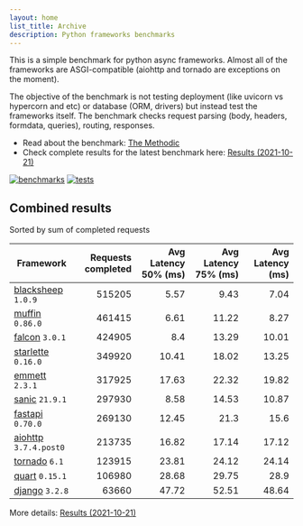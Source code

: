 ```yaml
---
layout: home
list_title: Archive
description: Python frameworks benchmarks
---
```


<script src="https://cdn.jsdelivr.net/npm/chart.js@3.2.1/dist/chart.min.js"></script>

This is a simple benchmark for python async frameworks. Almost all of the
frameworks are ASGI-compatible (aiohttp and tornado are exceptions on the
moment).

The objective of the benchmark is not testing deployment (like uvicorn vs
hypercorn and etc) or database (ORM, drivers) but instead test the frameworks
itself. The benchmark checks request parsing (body, headers, formdata,
queries), routing, responses.

* Read about the benchmark: [The Methodic](methodic.md)
* Check complete results for the latest benchmark here: [Results (2021-10-21)](_posts/2021-10-21-results.md)

[![benchmarks](https://github.com/klen/py-frameworks-bench/actions/workflows/benchmarks.yml/badge.svg)](https://github.com/klen/py-frameworks-bench/actions/workflows/benchmarks.yml)
[![tests](https://github.com/klen/py-frameworks-bench/actions/workflows/tests.yml/badge.svg)](https://github.com/klen/py-frameworks-bench/actions/workflows/tests.yml)

## Combined results

<canvas id="chart" style="margin-bottom: 2em"></canvas>
<script>
    var ctx = document.getElementById('chart').getContext('2d');
    var myChart = new Chart(ctx, {
        type: 'bar',
        data: {
            labels: ['blacksheep','muffin','falcon','starlette','emmett','sanic','fastapi','aiohttp','tornado','quart','django',],
            datasets: [
                {
                    label: '# of requests',
                    data: ['515205','461415','424905','349920','317925','297930','269130','213735','123915','106980','63660',],
                    backgroundColor: [
                        '#4E79A7', '#A0CBE8', '#F28E2B', '#FFBE7D', '#59A14F', '#8CD17D', '#B6992D', '#F1CE63', '#499894', '#86BCB6', '#E15759', '#FF9D9A', '#79706E', '#BAB0AC', '#D37295', '#FABFD2', '#B07AA1', '#D4A6C8', '#9D7660', '#D7B5A6',
                    ]
                },
            ]
        }
    });
</script>

Sorted by sum of completed requests

| Framework | Requests completed | Avg Latency 50% (ms) | Avg Latency 75% (ms) | Avg Latency (ms) |
| --------- | -----------------: | -------------------: | -------------------: | ---------------: |
| [blacksheep](https://pypi.org/project/blacksheep/) `1.0.9` | 515205 | 5.57 | 9.43 | 7.04
| [muffin](https://pypi.org/project/muffin/) `0.86.0` | 461415 | 6.61 | 11.22 | 8.27
| [falcon](https://pypi.org/project/falcon/) `3.0.1` | 424905 | 8.4 | 13.29 | 10.01
| [starlette](https://pypi.org/project/starlette/) `0.16.0` | 349920 | 10.41 | 18.02 | 13.25
| [emmett](https://pypi.org/project/emmett/) `2.3.1` | 317925 | 17.63 | 22.32 | 19.82
| [sanic](https://pypi.org/project/sanic/) `21.9.1` | 297930 | 8.58 | 14.53 | 10.87
| [fastapi](https://pypi.org/project/fastapi/) `0.70.0` | 269130 | 12.45 | 21.3 | 15.6
| [aiohttp](https://pypi.org/project/aiohttp/) `3.7.4.post0` | 213735 | 16.82 | 17.14 | 17.12
| [tornado](https://pypi.org/project/tornado/) `6.1` | 123915 | 23.81 | 24.12 | 24.14
| [quart](https://pypi.org/project/quart/) `0.15.1` | 106980 | 28.68 | 29.75 | 28.9
| [django](https://pypi.org/project/django/) `3.2.8` | 63660 | 47.72 | 52.51 | 48.64


More details: [Results (2021-10-21)](_posts/2021-10-21-results.md)